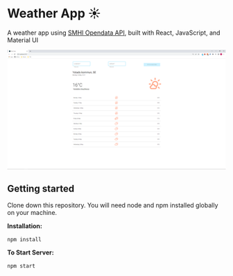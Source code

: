 # Weather App :sunny:

A weather app using [SMHI Opendata API](https://opendata-download-metfcst.smhi.se/), built with React, JavaScript, and Material UI

![Weather app](https://github.com/sarahejhej/weather-app/blob/master/public/weather-app.png)

## Getting started

Clone down this repository. You will need node and npm installed globally on your machine.

**Installation:**

```
npm install
```

**To Start Server:**

```
npm start
```
